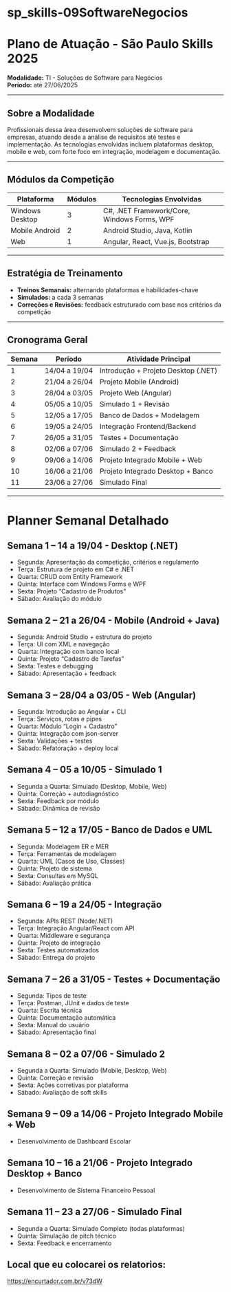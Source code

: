 # sp_skills-09SoftwareNegocios


# Plano de Atuação - São Paulo Skills 2025
**Modalidade:** TI - Soluções de Software para Negócios  
**Período:** até 27/06/2025

---

## Sobre a Modalidade
Profissionais dessa área desenvolvem soluções de software para empresas, atuando desde a análise de requisitos até testes e implementação. As tecnologias envolvidas incluem plataformas desktop, mobile e web, com forte foco em integração, modelagem e documentação.

---

## Módulos da Competição

| Plataforma           | Módulos | Tecnologias Envolvidas                         |
|----------------------|---------|------------------------------------------------|
| Windows Desktop      | 3       | C#, .NET Framework/Core, Windows Forms, WPF    |
| Mobile Android       | 2       | Android Studio, Java, Kotlin                   |
| Web                  | 1       | Angular, React, Vue.js, Bootstrap              |

---

## Estratégia de Treinamento

- **Treinos Semanais:** alternando plataformas e habilidades-chave
- **Simulados:** a cada 3 semanas
- **Correções e Revisões:** feedback estruturado com base nos critérios da competição

---

## Cronograma Geral

| Semana | Período          | Atividade Principal                             |
|--------|------------------|-------------------------------------------------|
| 1      | 14/04 a 19/04    | Introdução + Projeto Desktop (.NET)             |
| 2      | 21/04 a 26/04    | Projeto Mobile (Android)                        |
| 3      | 28/04 a 03/05    | Projeto Web (Angular)                           |
| 4      | 05/05 a 10/05    | Simulado 1 + Revisão                            |
| 5      | 12/05 a 17/05    | Banco de Dados + Modelagem                      |
| 6      | 19/05 a 24/05    | Integração Frontend/Backend                     |
| 7      | 26/05 a 31/05    | Testes + Documentação                           |
| 8      | 02/06 a 07/06    | Simulado 2 + Feedback                           |
| 9      | 09/06 a 14/06    | Projeto Integrado Mobile + Web                  |
| 10     | 16/06 a 21/06    | Projeto Integrado Desktop + Banco               |
| 11     | 23/06 a 27/06    | Simulado Final                                  |

---

# Planner Semanal Detalhado

## Semana 1 – 14 a 19/04 - Desktop (.NET)
- Segunda: Apresentação da competição, critérios e regulamento
- Terça: Estrutura de projeto em C# e .NET
- Quarta: CRUD com Entity Framework
- Quinta: Interface com Windows Forms e WPF
- Sexta: Projeto “Cadastro de Produtos”
- Sábado: Avaliação do módulo

## Semana 2 – 21 a 26/04 - Mobile (Android + Java)
- Segunda: Android Studio + estrutura do projeto
- Terça: UI com XML e navegação
- Quarta: Integração com banco local
- Quinta: Projeto “Cadastro de Tarefas”
- Sexta: Testes e debugging
- Sábado: Apresentação + feedback

## Semana 3 – 28/04 a 03/05 - Web (Angular)
- Segunda: Introdução ao Angular + CLI
- Terça: Serviços, rotas e pipes
- Quarta: Módulo “Login + Cadastro”
- Quinta: Integração com json-server
- Sexta: Validações + testes
- Sábado: Refatoração + deploy local

## Semana 4 – 05 a 10/05 - Simulado 1
- Segunda a Quarta: Simulado (Desktop, Mobile, Web)
- Quinta: Correção + autodiagnóstico
- Sexta: Feedback por módulo
- Sábado: Dinâmica de revisão

## Semana 5 – 12 a 17/05 - Banco de Dados e UML
- Segunda: Modelagem ER e MER
- Terça: Ferramentas de modelagem
- Quarta: UML (Casos de Uso, Classes)
- Quinta: Projeto de sistema
- Sexta: Consultas em MySQL
- Sábado: Avaliação prática

## Semana 6 – 19 a 24/05 - Integração
- Segunda: APIs REST (Node/.NET)
- Terça: Integração Angular/React com API
- Quarta: Middleware e segurança
- Quinta: Projeto de integração
- Sexta: Testes automatizados
- Sábado: Entrega do projeto

## Semana 7 – 26 a 31/05 - Testes + Documentação
- Segunda: Tipos de teste
- Terça: Postman, JUnit e dados de teste
- Quarta: Escrita técnica
- Quinta: Documentação automática
- Sexta: Manual do usuário
- Sábado: Apresentação final

## Semana 8 – 02 a 07/06 - Simulado 2
- Segunda a Quarta: Simulado (Mobile, Desktop, Web)
- Quinta: Correção e revisão
- Sexta: Ações corretivas por plataforma
- Sábado: Avaliação de soft skills

## Semana 9 – 09 a 14/06 - Projeto Integrado Mobile + Web
- Desenvolvimento de Dashboard Escolar

## Semana 10 – 16 a 21/06 - Projeto Integrado Desktop + Banco
- Desenvolvimento de Sistema Financeiro Pessoal

## Semana 11 – 23 a 27/06 - Simulado Final
- Segunda a Quarta: Simulado Completo (todas plataformas)
- Quinta: Simulação de pitch técnico
- Sexta: Feedback e encerramento

## Local que eu colocarei os relatorios:
https://encurtador.com.br/v73dW
